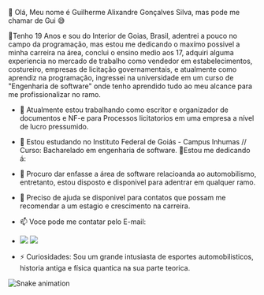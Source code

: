 🔹 Olá, Meu nome é Guilherme Alixandre Gonçalves Silva, mas pode me chamar de Gui 😅

🔹Tenho 19 Anos e sou do Interior de Goias, Brasil, adentrei a pouco no campo da programação, mas estou me dedicando o maxímo possivel a minha carreira na área, conclui o ensino medio aos 17, adquiri alguma experiencia no mercado de trabalho como vendedor em estabelecimentos, costureiro, empresas de licitação governamentais, e atualmente como aprendiz na programação, ingressei na universidade em um curso de "Engenharia de software" onde tenho aprendido tudo ao meu alcance para me profissionalizar no ramo. 

- 🔭 Atualmente estou trabalhando como escritor e organizador de documentos e NF-e para Processos licitatorios em uma empresa a nível de lucro pressumido.
- 🌱 Estou estudando no Instituto Federal de Goiás - Campus Inhumas // Curso: Bacharelado em engenharia de software.
  🔹Estou me dedicando á:            
<i class="devicon-c-plain-wordmark colored"></i>
          
- 👯 Procuro dar enfasse a área de software relacioanda ao automobilismo, entretanto, estou disposto e disponivel para adentrar em qualquer ramo.
- 🤔 Preciso de ajuda se disponivel para contatos que possam me recomendar a um estagio e crescimento na carreira.
- 📫 Voce pode me contatar pelo E-mail:
-  <a href = "mailto:Guilhermealixanre8@gmail.com"><img loading="lazy" src="https://img.shields.io/badge/Gmail-D14836?style=for-the-badge&logo=gmail&logoColor=white" target="_blank"></a> <a href="https://instagram.com/_guilherme_ags_" target="_blank"><img loading="lazy" src="https://img.shields.io/badge/-Instagram-%23E4405F?style=for-the-badge&logo=instagram&logoColor=white" target="_blank"></a>
- ⚡ Curiosidades: Sou um grande intusiasta de esportes automobilisticos, historia antiga e física quantica na sua parte teorica.

![Snake animation](https://github.com/Guilherme-AGS-BR/seu-usuário-aqui/blob/output/github-contribution-grid-snake.svg)
